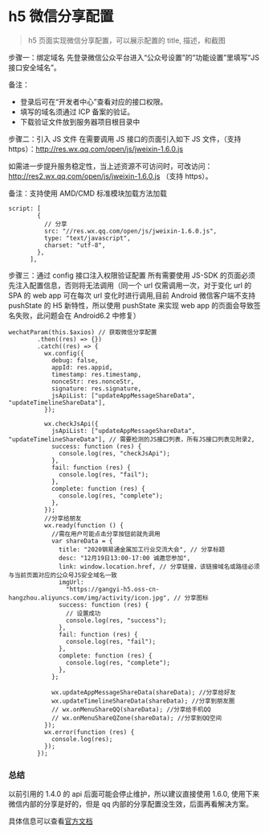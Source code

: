 # h5 微信分享配置

> h5 页面实现微信分享配置，可以展示配置的 title, 描述，和截图

<!-- ![分享配置前后对比](./img/wxShare.png "分享配置前后对比") -->

步骤一：绑定域名
先登录微信公众平台进入“公众号设置”的“功能设置”里填写“JS 接口安全域名”。

备注：

- 登录后可在“开发者中心”查看对应的接口权限。
- 填写的域名须通过 ICP 备案的验证。
- 下载验证文件放到服务器项目根目录中

步骤二：引入 JS 文件
在需要调用 JS 接口的页面引入如下 JS 文件，（支持 https）：http://res.wx.qq.com/open/js/jweixin-1.6.0.js

如需进一步提升服务稳定性，当上述资源不可访问时，可改访问：http://res2.wx.qq.com/open/js/jweixin-1.6.0.js （支持 https）。

备注：支持使用 AMD/CMD 标准模块加载方法加载

```
script: [
        {
          // 分享
          src: "//res.wx.qq.com/open/js/jweixin-1.6.0.js",
          type: "text/javascript",
          charset: "utf-8",
        },
      ],
```

步骤三：通过 config 接口注入权限验证配置
所有需要使用 JS-SDK 的页面必须先注入配置信息，否则将无法调用（同一个 url 仅需调用一次，对于变化 url 的 SPA 的 web app 可在每次 url 变化时进行调用,目前 Android 微信客户端不支持 pushState 的 H5 新特性，所以使用 pushState 来实现 web app 的页面会导致签名失败，此问题会在 Android6.2 中修复）

```
wechatParam(this.$axios) // 获取微信分享配置
        .then((res) => {})
        .catch((res) => {
          wx.config({
            debug: false,
            appId: res.appid,
            timestamp: res.timestamp,
            nonceStr: res.nonceStr,
            signature: res.signature,
            jsApiList: ["updateAppMessageShareData", "updateTimelineShareData"],
          });

          wx.checkJsApi({
            jsApiList: ["updateAppMessageShareData", "updateTimelineShareData"], // 需要检测的JS接口列表，所有JS接口列表见附录2,
            success: function (res) {
              console.log(res, "checkJsApi");
            },
            fail: function (res) {
              console.log(res, "fail");
            },
            complete: function (res) {
              console.log(res, "complete");
            },
          });
          //分享给朋友
          wx.ready(function () {
            //需在用户可能点击分享按钮前就先调用
            var shareData = {
              title: "2020钢易通金属加工行业交流大会", // 分享标题
              desc: "12月19日13:00-17:00 诚邀您参加",
              link: window.location.href, // 分享链接，该链接域名或路径必须与当前页面对应的公众号JS安全域名一致
              imgUrl:
                "https://gangyi-h5.oss-cn-hangzhou.aliyuncs.com/img/activity/icon.jpg", // 分享图标
              success: function (res) {
                // 设置成功
                console.log(res, "success");
              },
              fail: function (res) {
                console.log(res, "fail");
              },
              complete: function (res) {
                console.log(res, "complete");
              },
            };

            wx.updateAppMessageShareData(shareData); //分享给好友
            wx.updateTimelineShareData(shareData); //分享到朋友圈
            // wx.onMenuShareQQ(shareData); //分享给手机QQ
            // wx.onMenuShareQZone(shareData); //分享到QQ空间
          });
          wx.error(function (res) {
            console.log(res);
          });
        });

```

### 总结

以前引用的 1.4.0 的 api 后面可能会停止维护，所以建议直接使用 1.6.0, 使用下来微信内部的分享是好的，但是 qq 内部的分享配置没生效，后面再看解决方案。

具体信息可以查看[官方文档](https://developers.weixin.qq.com/doc/offiaccount/OA_Web_Apps/JS-SDK.html#2)
